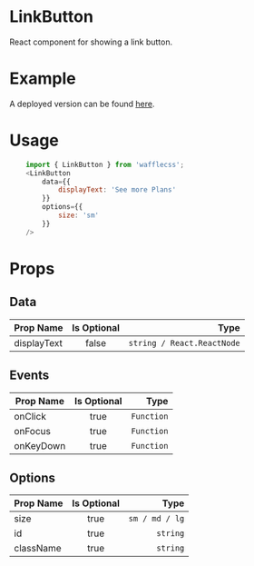 # LinkButton

React component for showing a link button.

# Example

A deployed version can be found [here](https://wafflecss-jithinqw.vercel.app/?path=/docs/linkbutton--link-button-lg).

# Usage

```javascript
    import { LinkButton } from 'wafflecss';
    <LinkButton
        data={{
            displayText: 'See more Plans'
        }}
        options={{
            size: 'sm'
        }}
    />
```

# Props

## Data
| Prop Name   |Is Optional    |  Type |
|----------|:-------------:|------:|
| displayText |  false | `string / React.ReactNode` |

## Events
| Prop Name   |Is Optional    |  Type |
|----------|:-------------:|------:|
| onClick |  true | `Function` |
| onFocus |  true | `Function` |
| onKeyDown | true | `Function` |

## Options
| Prop Name   |Is Optional    |  Type |
|----------|:-------------:|------:|
| size |  true | `sm / md / lg` |
| id |  true | `string` |
| className |  true | `string` |
